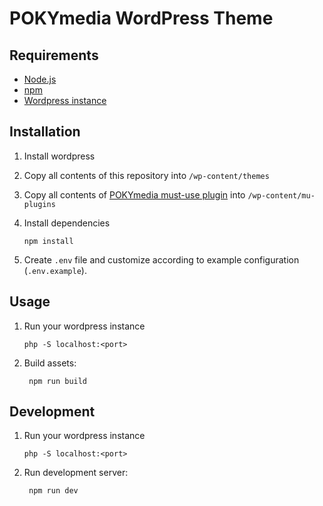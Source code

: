 # POKYmedia WordPress Theme

## Requirements
- [Node.js](https://nodejs.org)
- [npm](https://npmjs.org)
- [Wordpress instance](https://wordpress.org/download/)

## Installation

1. Install wordpress

1. Copy all contents of this repository into `/wp-content/themes`
1. Copy all contents of [POKYmedia must-use plugin](https://github.com/POKYmedia/pokymedia-wp_mu_plugins) into `/wp-content/mu-plugins`
1. Install dependencies

    ```
    npm install
    ```
1. Create `.env` file and customize  according to example configuration (`.env.example`).

## Usage

1. Run your wordpress instance

   ```
   php -S localhost:<port>
   ```

1. Build assets:

   ```
    npm run build
   ```
   
## Development

1. Run your wordpress instance

   ```
   php -S localhost:<port>
   ```

1. Run development server:

   ```
    npm run dev
   ```


